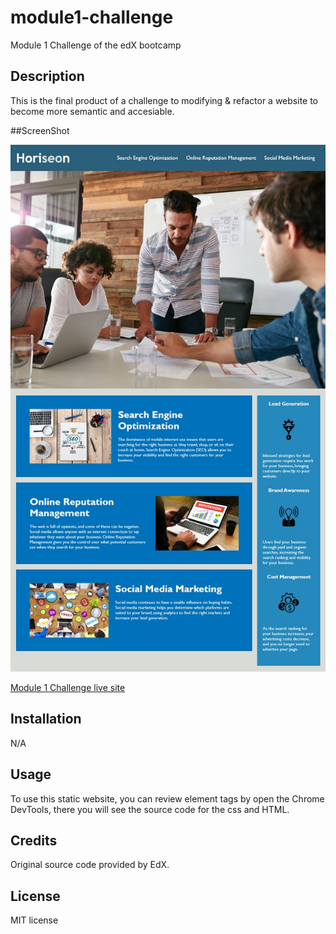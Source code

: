 # module1-challenge
Module 1 Challenge of the edX bootcamp

## Description
This is the final product of a challenge to modifying & refactor a website to become more semantic and accesiable.

##ScreenShot

<img src="./assets/01-siteView.jpg">

<a href="https://ph8tfunk.github.io/module1-challenge/">Module 1 Challenge live site</a>

## Installation
N/A

## Usage
To use this static website, you can review element tags by open the Chrome DevTools, there you will see the source code for the css and HTML.

## Credits
Original source code provided by EdX.

## License
MIT license


